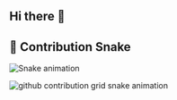 ## Hi there 👋

## 🐍 Contribution Snake

![Snake animation](https://raw.githubusercontent.com/Singularity-tian/Singularity-tian/main/dist/github-contribution-grid-snake.svg)

<!-- For dark mode -->
<picture>
  <source media="(prefers-color-scheme: dark)" srcset="https://raw.githubusercontent.com/Singularity-tian/Singularity-tian/main/dist/github-contribution-grid-snake-dark.svg">
  <source media="(prefers-color-scheme: light)" srcset="https://raw.githubusercontent.com/Singularity-tian/Singularity-tian/main/dist/github-contribution-grid-snake.svg">
  <img alt="github contribution grid snake animation" src="https://raw.githubusercontent.com/Singularity-tian/Singularity-tian/main/dist/github-contribution-grid-snake.svg">
</picture>
